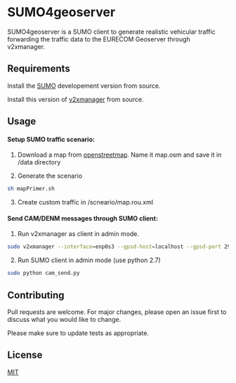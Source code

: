 # SUMO4geoserver

SUMO4geoserver is a SUMO client to generate realistic vehicular traffic forwarding the traffic data to the EURECOM Geoserver through v2xmanager.


## Requirements
Install the [SUMO](https://github.com/eclipse/sumo) developement version from source.

Install this version of [v2xmanager](https://gitlab.eurecom.fr/a-team/geoserverbackend/tree/master/5gcroco/V2xManager) from source.

## Usage

#### Setup SUMO traffic scenario:

1) Download a map from [openstreetmap](openstreetmap.org). Name it map.osm and save it in /data directory
 
2) Generate the scenario
```bash 
sh mapPrimer.sh
```
3) Create custom traffic in /scneario/map.rou.xml


#### Send CAM/DENM messages through SUMO client: 

1) Run v2xmanager as client in admin mode.
```bash 
sudo v2xmanager --interface=enp0s3 --gpsd-host=localhost --gpsd-port 2947 --cam-interval 6000 --client-port-number 446 --client-address 193.55.113.48 --server-port-number 3000 --client-role 1
```

 2) Run SUMO client in admin mode (use python 2.7)
```bash
sudo python cam_send.py
```

## Contributing
Pull requests are welcome. For major changes, please open an issue first to discuss what you would like to change.

Please make sure to update tests as appropriate.

## License
[MIT](https://choosealicense.com/licenses/mit/)